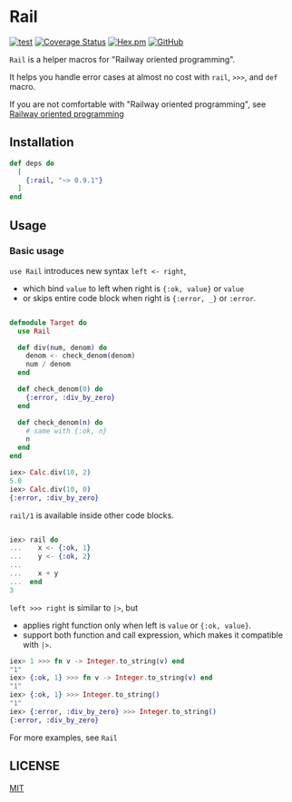 # Rail

[![test](https://github.com/jechol/rail/actions/workflows/test.yml/badge.svg)](https://github.com/jechol/rail/actions/workflows/test.yml)
[![Coverage Status](https://coveralls.io/repos/github/jechol/rail/badge.svg?branch=main)](https://coveralls.io/github/jechol/rail?branch=main)
[![Hex.pm](https://img.shields.io/hexpm/v/rail)](https://hex.pm/packages/rail)
[![GitHub](https://img.shields.io/github/license/jechol/rail)](https://github.com/jechol/rail/blob/main/LICENSE)

`Rail` is a helper macros for "Railway oriented programming".

It helps you handle error cases at almost no cost with `rail`, `>>>`, and `def` macro.

If you are not comfortable with "Railway oriented programming", see [Railway oriented programming](https://www.youtube.com/watch?v=fYo3LN9Vf_M)

## Installation

```elixir
def deps do
  [
    {:rail, "~> 0.9.1"}
  ]
end
```

## Usage

### Basic usage

`use Rail` introduces new syntax `left <- right`,

- which bind `value` to left when right is `{:ok, value}` or `value`
- or skips entire code block when right is `{:error, _}` or `:error`.

```elixir

defmodule Target do
  use Rail

  def div(num, denom) do
    denom <- check_denom(denom)
    num / denom
  end

  def check_denom(0) do
    {:error, :div_by_zero}
  end

  def check_denom(n) do
    # same with {:ok, n}
    n
  end
end

iex> Calc.div(10, 2)
5.0
iex> Calc.div(10, 0)
{:error, :div_by_zero}
```

`rail/1` is available inside other code blocks.

```elixir

iex> rail do
...    x <- {:ok, 1}
...    y <- {:ok, 2}
...
...    x + y
...  end
3
```

`left >>> right` is similar to `|>`, but

- applies right function only when left is `value` or `{:ok, value}`.
- support both function and call expression, which makes it compatible with `|>`.

```elixir
iex> 1 >>> fn v -> Integer.to_string(v) end
"1"
iex> {:ok, 1} >>> fn v -> Integer.to_string(v) end
"1"
iex> {:ok, 1} >>> Integer.to_string()
"1"
iex> {:error, :div_by_zero} >>> Integer.to_string()
{:error, :div_by_zero}
```

For more examples, see `Rail`

## LICENSE

[MIT](./LICENSE)
